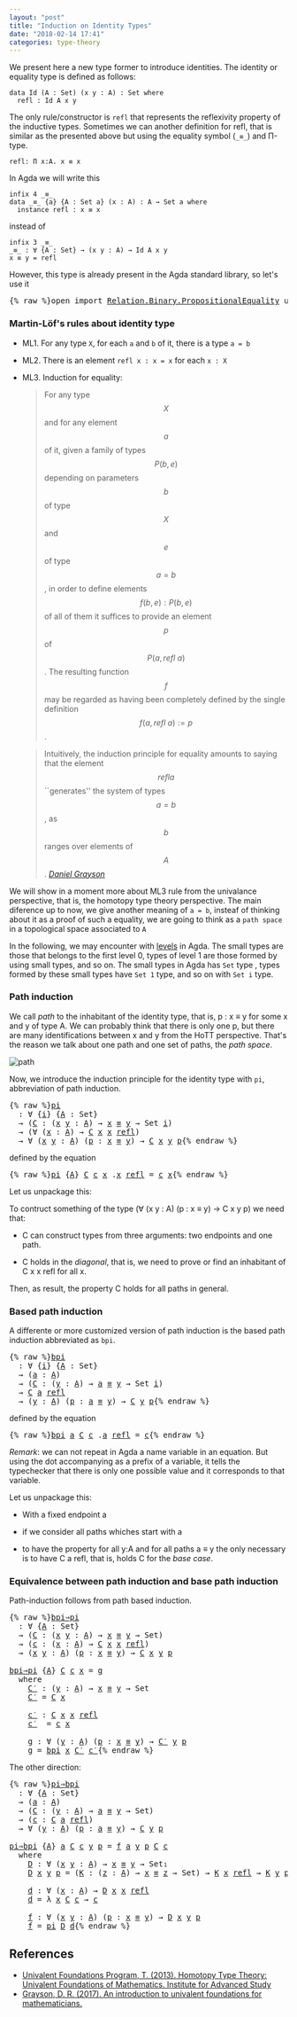 ```yaml
---
layout: "post"
title: "Induction on Identity Types"
date: "2018-02-14 17:41"
categories: type-theory
---
```


We present here a new type former to introduce identities.
The identity or equality type is defined as follows:

```
data Id (A : Set) (x y : A) : Set where
  refl : Id A x y
```

The only rule/constructor is `refl` that represents the reflexivity property of
the inductive types. Sometimes we can another definition for refl, that is
similar as the presented above but using the equality symbol (`_≡_`) and Π-type.

```
refl: Π x:A. x ≡ x
```

In Agda we will write this

```
infix 4 _≡_
data _≡_ {a} {A : Set a} (x : A) : A → Set a where
  instance refl : x ≡ x
```

instead of

```
infix 3 _≡_
_≡_ : ∀ {A : Set} → (x y : A) → Id A x y
x ≡ y = refl
```

However, this type is already present in the Agda standard library, so let's use it

<pre class="Agda">{% raw %}<a id="865" class="Keyword">open</a> <a id="870" class="Keyword">import</a> <a id="877" href="https://agda.github.io/agda-stdlib/Relation.Binary.PropositionalEquality.html" class="Module">Relation.Binary.PropositionalEquality</a> <a id="915" class="Keyword">using</a> <a id="921" class="Symbol">(</a><a id="922" href="https://agda.github.io/agda-stdlib/Agda.Builtin.Equality.html#_%E2%89%A1_.refl" class="InductiveConstructor">refl</a><a id="926" class="Symbol">;</a> <a id="928" href="https://agda.github.io/agda-stdlib/Agda.Builtin.Equality.html#_%E2%89%A1_" class="Datatype Operator">_≡_</a><a id="931" class="Symbol">)</a>{% endraw %}</pre>

### Martin-Löf's rules about identity type

- ML1. For any type `X`, for each `a` and `b` of it, there is a type `a = b`

- ML2. There is an element `refl x : x = x` for each `x : X`

- ML3. Induction for equality:

    > For any type $$X$$ and for any element $$a$$ of it, given a family of types $$P(b,e)$$
    depending on parameters $$b$$ of type $$X$$ and $$e$$ of type $$a=b$$, in order to
    define elements $$f(b,e) : P(b,e)$$ of all of them it suffices to provide an
    element $$p$$ of $$P(a, refl\ a)$$.  The resulting function $$f$$ may be regarded as
    having been completely defined by the single definition $$f(a, refl\ a) := p$$.


    > Intuitively, the induction principle for equality amounts to saying that the
    element $$refl a$$ ``generates'' the system of types $$a=b$$, as $$b$$ ranges
    over elements of $$A$$.
    <cite>[Daniel Grayson](http://arxiv.org/abs/1711.01477)</cite>

We will show in a moment more about ML3 rule from the univalance perspective,
that is, the homotopy type theory perspective. The main diference up to now, we
give another meaning of `a = b`, insteaf of thinking about it as a proof of such
a equality, we are going to think as a `path space` in a topological space
associated to `A`


In the following, we may encounter with [levels](https://pigworker.wordpress.com/2015/01/09/universe-hierarchies/) in Agda.
The small types are those that belongs to the first level 0, types of level 1 are
those formed by using small types, and so on. The small types in Agda has `Set` type ,
types formed by these small types have `Set 1` type, and so on with `Set i` type.

### Path induction

We call *path* to the inhabitant of the identity type, that is, p : x ≡ y for
some x and y of type A. We can probably think that there is only one p, but
there are many identifications between x and y from the HoTT perspective. That's
the reason we talk about one path and one set of paths, the *path space*.

![path](/assets/images/path.png)

Now, we introduce the induction principle for the identity type with `pi`,
abbreviation of path induction.

<pre class="Agda">{% raw %}<a id="pi" href="{% endraw %}{% link _posts/2018-02-14-induction-on-identity-types.md %}{% raw %}#pi" class="Function">pi</a>
  <a id="3058" class="Symbol">:</a> <a id="3060" class="Symbol">∀</a> <a id="3062" class="Symbol">{</a><a id="3063" href="{% endraw %}{% link _posts/2018-02-14-induction-on-identity-types.md %}{% raw %}#3063" class="Bound">i</a><a id="3064" class="Symbol">}</a> <a id="3066" class="Symbol">{</a><a id="3067" href="{% endraw %}{% link _posts/2018-02-14-induction-on-identity-types.md %}{% raw %}#3067" class="Bound">A</a> <a id="3069" class="Symbol">:</a> <a id="3071" class="PrimitiveType">Set</a><a id="3074" class="Symbol">}</a>
  <a id="3078" class="Symbol">→</a> <a id="3080" class="Symbol">(</a><a id="3081" href="{% endraw %}{% link _posts/2018-02-14-induction-on-identity-types.md %}{% raw %}#3081" class="Bound">C</a> <a id="3083" class="Symbol">:</a> <a id="3085" class="Symbol">(</a><a id="3086" href="{% endraw %}{% link _posts/2018-02-14-induction-on-identity-types.md %}{% raw %}#3086" class="Bound">x</a> <a id="3088" href="{% endraw %}{% link _posts/2018-02-14-induction-on-identity-types.md %}{% raw %}#3088" class="Bound">y</a> <a id="3090" class="Symbol">:</a> <a id="3092" href="{% endraw %}{% link _posts/2018-02-14-induction-on-identity-types.md %}{% raw %}#3067" class="Bound">A</a><a id="3093" class="Symbol">)</a> <a id="3095" class="Symbol">→</a> <a id="3097" href="{% endraw %}{% link _posts/2018-02-14-induction-on-identity-types.md %}{% raw %}#3086" class="Bound">x</a> <a id="3099" href="https://agda.github.io/agda-stdlib/Agda.Builtin.Equality.html#_%E2%89%A1_" class="Datatype Operator">≡</a> <a id="3101" href="{% endraw %}{% link _posts/2018-02-14-induction-on-identity-types.md %}{% raw %}#3088" class="Bound">y</a> <a id="3103" class="Symbol">→</a> <a id="3105" class="PrimitiveType">Set</a> <a id="3109" href="{% endraw %}{% link _posts/2018-02-14-induction-on-identity-types.md %}{% raw %}#3063" class="Bound">i</a><a id="3110" class="Symbol">)</a>
  <a id="3114" class="Symbol">→</a> <a id="3116" class="Symbol">(∀</a> <a id="3119" class="Symbol">(</a><a id="3120" href="{% endraw %}{% link _posts/2018-02-14-induction-on-identity-types.md %}{% raw %}#3120" class="Bound">x</a> <a id="3122" class="Symbol">:</a> <a id="3124" href="{% endraw %}{% link _posts/2018-02-14-induction-on-identity-types.md %}{% raw %}#3067" class="Bound">A</a><a id="3125" class="Symbol">)</a> <a id="3127" class="Symbol">→</a> <a id="3129" href="{% endraw %}{% link _posts/2018-02-14-induction-on-identity-types.md %}{% raw %}#3081" class="Bound">C</a> <a id="3131" href="{% endraw %}{% link _posts/2018-02-14-induction-on-identity-types.md %}{% raw %}#3120" class="Bound">x</a> <a id="3133" href="{% endraw %}{% link _posts/2018-02-14-induction-on-identity-types.md %}{% raw %}#3120" class="Bound">x</a> <a id="3135" href="https://agda.github.io/agda-stdlib/Agda.Builtin.Equality.html#_%E2%89%A1_.refl" class="InductiveConstructor">refl</a><a id="3139" class="Symbol">)</a>
  <a id="3143" class="Symbol">→</a> <a id="3145" class="Symbol">∀</a> <a id="3147" class="Symbol">(</a><a id="3148" href="{% endraw %}{% link _posts/2018-02-14-induction-on-identity-types.md %}{% raw %}#3148" class="Bound">x</a> <a id="3150" href="{% endraw %}{% link _posts/2018-02-14-induction-on-identity-types.md %}{% raw %}#3150" class="Bound">y</a> <a id="3152" class="Symbol">:</a> <a id="3154" href="{% endraw %}{% link _posts/2018-02-14-induction-on-identity-types.md %}{% raw %}#3067" class="Bound">A</a><a id="3155" class="Symbol">)</a> <a id="3157" class="Symbol">(</a><a id="3158" href="{% endraw %}{% link _posts/2018-02-14-induction-on-identity-types.md %}{% raw %}#3158" class="Bound">p</a> <a id="3160" class="Symbol">:</a> <a id="3162" href="{% endraw %}{% link _posts/2018-02-14-induction-on-identity-types.md %}{% raw %}#3148" class="Bound">x</a> <a id="3164" href="https://agda.github.io/agda-stdlib/Agda.Builtin.Equality.html#_%E2%89%A1_" class="Datatype Operator">≡</a> <a id="3166" href="{% endraw %}{% link _posts/2018-02-14-induction-on-identity-types.md %}{% raw %}#3150" class="Bound">y</a><a id="3167" class="Symbol">)</a> <a id="3169" class="Symbol">→</a> <a id="3171" href="{% endraw %}{% link _posts/2018-02-14-induction-on-identity-types.md %}{% raw %}#3081" class="Bound">C</a> <a id="3173" href="{% endraw %}{% link _posts/2018-02-14-induction-on-identity-types.md %}{% raw %}#3148" class="Bound">x</a> <a id="3175" href="{% endraw %}{% link _posts/2018-02-14-induction-on-identity-types.md %}{% raw %}#3150" class="Bound">y</a> <a id="3177" href="{% endraw %}{% link _posts/2018-02-14-induction-on-identity-types.md %}{% raw %}#3158" class="Bound">p</a>{% endraw %}</pre>

defined by the equation

<pre class="Agda">{% raw %}<a id="3229" href="{% endraw %}{% link _posts/2018-02-14-induction-on-identity-types.md %}{% raw %}#pi" class="Function">pi</a> <a id="3232" class="Symbol">{</a><a id="3233" href="{% endraw %}{% link _posts/2018-02-14-induction-on-identity-types.md %}{% raw %}#3233" class="Bound">A</a><a id="3234" class="Symbol">}</a> <a id="3236" href="{% endraw %}{% link _posts/2018-02-14-induction-on-identity-types.md %}{% raw %}#3236" class="Bound">C</a> <a id="3238" href="{% endraw %}{% link _posts/2018-02-14-induction-on-identity-types.md %}{% raw %}#3238" class="Bound">c</a> <a id="3240" href="{% endraw %}{% link _posts/2018-02-14-induction-on-identity-types.md %}{% raw %}#3240" class="Bound">x</a> <a id="3242" class="DottedPattern Symbol">.</a><a id="3243" href="{% endraw %}{% link _posts/2018-02-14-induction-on-identity-types.md %}{% raw %}#3240" class="DottedPattern Bound">x</a> <a id="3245" href="https://agda.github.io/agda-stdlib/Agda.Builtin.Equality.html#_%E2%89%A1_.refl" class="InductiveConstructor">refl</a> <a id="3250" class="Symbol">=</a> <a id="3252" href="{% endraw %}{% link _posts/2018-02-14-induction-on-identity-types.md %}{% raw %}#3238" class="Bound">c</a> <a id="3254" href="{% endraw %}{% link _posts/2018-02-14-induction-on-identity-types.md %}{% raw %}#3240" class="Bound">x</a>{% endraw %}</pre>

Let us unpackage this:

To contruct something of the type (∀ (x y : A) (p : x ≡ y) → C x y p) we need that:

+ C can construct types from three arguments: two endpoints and one path.

+ C holds in the *diagonal*, that is, we need to prove or find an
inhabitant of C x x refl for all x.

Then, as result, the property C holds for all paths in general.

### Based path induction

A differente or more customized version of path induction is the based
path induction abbreviated as `bpi`.

<pre class="Agda">{% raw %}<a id="bpi" href="{% endraw %}{% link _posts/2018-02-14-induction-on-identity-types.md %}{% raw %}#bpi" class="Function">bpi</a>
  <a id="3774" class="Symbol">:</a> <a id="3776" class="Symbol">∀</a> <a id="3778" class="Symbol">{</a><a id="3779" href="{% endraw %}{% link _posts/2018-02-14-induction-on-identity-types.md %}{% raw %}#3779" class="Bound">i</a><a id="3780" class="Symbol">}</a> <a id="3782" class="Symbol">{</a><a id="3783" href="{% endraw %}{% link _posts/2018-02-14-induction-on-identity-types.md %}{% raw %}#3783" class="Bound">A</a> <a id="3785" class="Symbol">:</a> <a id="3787" class="PrimitiveType">Set</a><a id="3790" class="Symbol">}</a>
  <a id="3794" class="Symbol">→</a> <a id="3796" class="Symbol">(</a><a id="3797" href="{% endraw %}{% link _posts/2018-02-14-induction-on-identity-types.md %}{% raw %}#3797" class="Bound">a</a> <a id="3799" class="Symbol">:</a> <a id="3801" href="{% endraw %}{% link _posts/2018-02-14-induction-on-identity-types.md %}{% raw %}#3783" class="Bound">A</a><a id="3802" class="Symbol">)</a>
  <a id="3806" class="Symbol">→</a> <a id="3808" class="Symbol">(</a><a id="3809" href="{% endraw %}{% link _posts/2018-02-14-induction-on-identity-types.md %}{% raw %}#3809" class="Bound">C</a> <a id="3811" class="Symbol">:</a> <a id="3813" class="Symbol">(</a><a id="3814" href="{% endraw %}{% link _posts/2018-02-14-induction-on-identity-types.md %}{% raw %}#3814" class="Bound">y</a> <a id="3816" class="Symbol">:</a> <a id="3818" href="{% endraw %}{% link _posts/2018-02-14-induction-on-identity-types.md %}{% raw %}#3783" class="Bound">A</a><a id="3819" class="Symbol">)</a> <a id="3821" class="Symbol">→</a> <a id="3823" href="{% endraw %}{% link _posts/2018-02-14-induction-on-identity-types.md %}{% raw %}#3797" class="Bound">a</a> <a id="3825" href="https://agda.github.io/agda-stdlib/Agda.Builtin.Equality.html#_%E2%89%A1_" class="Datatype Operator">≡</a> <a id="3827" href="{% endraw %}{% link _posts/2018-02-14-induction-on-identity-types.md %}{% raw %}#3814" class="Bound">y</a> <a id="3829" class="Symbol">→</a> <a id="3831" class="PrimitiveType">Set</a> <a id="3835" href="{% endraw %}{% link _posts/2018-02-14-induction-on-identity-types.md %}{% raw %}#3779" class="Bound">i</a><a id="3836" class="Symbol">)</a>
  <a id="3840" class="Symbol">→</a> <a id="3842" href="{% endraw %}{% link _posts/2018-02-14-induction-on-identity-types.md %}{% raw %}#3809" class="Bound">C</a> <a id="3844" href="{% endraw %}{% link _posts/2018-02-14-induction-on-identity-types.md %}{% raw %}#3797" class="Bound">a</a> <a id="3846" href="https://agda.github.io/agda-stdlib/Agda.Builtin.Equality.html#_%E2%89%A1_.refl" class="InductiveConstructor">refl</a>
  <a id="3853" class="Symbol">→</a> <a id="3855" class="Symbol">(</a><a id="3856" href="{% endraw %}{% link _posts/2018-02-14-induction-on-identity-types.md %}{% raw %}#3856" class="Bound">y</a> <a id="3858" class="Symbol">:</a> <a id="3860" href="{% endraw %}{% link _posts/2018-02-14-induction-on-identity-types.md %}{% raw %}#3783" class="Bound">A</a><a id="3861" class="Symbol">)</a> <a id="3863" class="Symbol">(</a><a id="3864" href="{% endraw %}{% link _posts/2018-02-14-induction-on-identity-types.md %}{% raw %}#3864" class="Bound">p</a> <a id="3866" class="Symbol">:</a> <a id="3868" href="{% endraw %}{% link _posts/2018-02-14-induction-on-identity-types.md %}{% raw %}#3797" class="Bound">a</a> <a id="3870" href="https://agda.github.io/agda-stdlib/Agda.Builtin.Equality.html#_%E2%89%A1_" class="Datatype Operator">≡</a> <a id="3872" href="{% endraw %}{% link _posts/2018-02-14-induction-on-identity-types.md %}{% raw %}#3856" class="Bound">y</a><a id="3873" class="Symbol">)</a> <a id="3875" class="Symbol">→</a> <a id="3877" href="{% endraw %}{% link _posts/2018-02-14-induction-on-identity-types.md %}{% raw %}#3809" class="Bound">C</a> <a id="3879" href="{% endraw %}{% link _posts/2018-02-14-induction-on-identity-types.md %}{% raw %}#3856" class="Bound">y</a> <a id="3881" href="{% endraw %}{% link _posts/2018-02-14-induction-on-identity-types.md %}{% raw %}#3864" class="Bound">p</a>{% endraw %}</pre>

defined by the equation

<pre class="Agda">{% raw %}<a id="3933" href="{% endraw %}{% link _posts/2018-02-14-induction-on-identity-types.md %}{% raw %}#bpi" class="Function">bpi</a> <a id="3937" href="{% endraw %}{% link _posts/2018-02-14-induction-on-identity-types.md %}{% raw %}#3937" class="Bound">a</a> <a id="3939" href="{% endraw %}{% link _posts/2018-02-14-induction-on-identity-types.md %}{% raw %}#3939" class="Bound">C</a> <a id="3941" href="{% endraw %}{% link _posts/2018-02-14-induction-on-identity-types.md %}{% raw %}#3941" class="Bound">c</a> <a id="3943" class="DottedPattern Symbol">.</a><a id="3944" href="{% endraw %}{% link _posts/2018-02-14-induction-on-identity-types.md %}{% raw %}#3937" class="DottedPattern Bound">a</a> <a id="3946" href="https://agda.github.io/agda-stdlib/Agda.Builtin.Equality.html#_%E2%89%A1_.refl" class="InductiveConstructor">refl</a> <a id="3951" class="Symbol">=</a> <a id="3953" href="{% endraw %}{% link _posts/2018-02-14-induction-on-identity-types.md %}{% raw %}#3941" class="Bound">c</a>{% endraw %}</pre>

*Remark*: we can not repeat in Agda a name variable in an equation. But using
the dot accompanying as a prefix of a variable, it tells the typechecker that
there is only one possible value and it corresponds to that variable.

Let us unpackage this:

+ With a fixed endpoint a

+ if we consider all paths whiches start with a

+ to have the property for all y:A and for all paths a ≡ y the only
necessary is to have C a refl, that is, holds C for the *base case*.


### Equivalence between path induction and base path induction

Path-induction follows from path based induction.

<pre class="Agda">{% raw %}<a id="bpi⇒pi" href="{% endraw %}{% link _posts/2018-02-14-induction-on-identity-types.md %}{% raw %}#bpi%E2%87%92pi" class="Function">bpi⇒pi</a>
  <a id="4570" class="Symbol">:</a> <a id="4572" class="Symbol">∀</a> <a id="4574" class="Symbol">{</a><a id="4575" href="{% endraw %}{% link _posts/2018-02-14-induction-on-identity-types.md %}{% raw %}#4575" class="Bound">A</a> <a id="4577" class="Symbol">:</a> <a id="4579" class="PrimitiveType">Set</a><a id="4582" class="Symbol">}</a>
  <a id="4586" class="Symbol">→</a> <a id="4588" class="Symbol">(</a><a id="4589" href="{% endraw %}{% link _posts/2018-02-14-induction-on-identity-types.md %}{% raw %}#4589" class="Bound">C</a> <a id="4591" class="Symbol">:</a> <a id="4593" class="Symbol">(</a><a id="4594" href="{% endraw %}{% link _posts/2018-02-14-induction-on-identity-types.md %}{% raw %}#4594" class="Bound">x</a> <a id="4596" href="{% endraw %}{% link _posts/2018-02-14-induction-on-identity-types.md %}{% raw %}#4596" class="Bound">y</a> <a id="4598" class="Symbol">:</a> <a id="4600" href="{% endraw %}{% link _posts/2018-02-14-induction-on-identity-types.md %}{% raw %}#4575" class="Bound">A</a><a id="4601" class="Symbol">)</a> <a id="4603" class="Symbol">→</a> <a id="4605" href="{% endraw %}{% link _posts/2018-02-14-induction-on-identity-types.md %}{% raw %}#4594" class="Bound">x</a> <a id="4607" href="https://agda.github.io/agda-stdlib/Agda.Builtin.Equality.html#_%E2%89%A1_" class="Datatype Operator">≡</a> <a id="4609" href="{% endraw %}{% link _posts/2018-02-14-induction-on-identity-types.md %}{% raw %}#4596" class="Bound">y</a> <a id="4611" class="Symbol">→</a> <a id="4613" class="PrimitiveType">Set</a><a id="4616" class="Symbol">)</a>
  <a id="4620" class="Symbol">→</a> <a id="4622" class="Symbol">(</a><a id="4623" href="{% endraw %}{% link _posts/2018-02-14-induction-on-identity-types.md %}{% raw %}#4623" class="Bound">c</a> <a id="4625" class="Symbol">:</a> <a id="4627" class="Symbol">(</a><a id="4628" href="{% endraw %}{% link _posts/2018-02-14-induction-on-identity-types.md %}{% raw %}#4628" class="Bound">x</a> <a id="4630" class="Symbol">:</a> <a id="4632" href="{% endraw %}{% link _posts/2018-02-14-induction-on-identity-types.md %}{% raw %}#4575" class="Bound">A</a><a id="4633" class="Symbol">)</a> <a id="4635" class="Symbol">→</a> <a id="4637" href="{% endraw %}{% link _posts/2018-02-14-induction-on-identity-types.md %}{% raw %}#4589" class="Bound">C</a> <a id="4639" href="{% endraw %}{% link _posts/2018-02-14-induction-on-identity-types.md %}{% raw %}#4628" class="Bound">x</a> <a id="4641" href="{% endraw %}{% link _posts/2018-02-14-induction-on-identity-types.md %}{% raw %}#4628" class="Bound">x</a> <a id="4643" href="https://agda.github.io/agda-stdlib/Agda.Builtin.Equality.html#_%E2%89%A1_.refl" class="InductiveConstructor">refl</a><a id="4647" class="Symbol">)</a>
  <a id="4651" class="Symbol">→</a> <a id="4653" class="Symbol">(</a><a id="4654" href="{% endraw %}{% link _posts/2018-02-14-induction-on-identity-types.md %}{% raw %}#4654" class="Bound">x</a> <a id="4656" href="{% endraw %}{% link _posts/2018-02-14-induction-on-identity-types.md %}{% raw %}#4656" class="Bound">y</a> <a id="4658" class="Symbol">:</a> <a id="4660" href="{% endraw %}{% link _posts/2018-02-14-induction-on-identity-types.md %}{% raw %}#4575" class="Bound">A</a><a id="4661" class="Symbol">)</a> <a id="4663" class="Symbol">(</a><a id="4664" href="{% endraw %}{% link _posts/2018-02-14-induction-on-identity-types.md %}{% raw %}#4664" class="Bound">p</a> <a id="4666" class="Symbol">:</a> <a id="4668" href="{% endraw %}{% link _posts/2018-02-14-induction-on-identity-types.md %}{% raw %}#4654" class="Bound">x</a> <a id="4670" href="https://agda.github.io/agda-stdlib/Agda.Builtin.Equality.html#_%E2%89%A1_" class="Datatype Operator">≡</a> <a id="4672" href="{% endraw %}{% link _posts/2018-02-14-induction-on-identity-types.md %}{% raw %}#4656" class="Bound">y</a><a id="4673" class="Symbol">)</a> <a id="4675" class="Symbol">→</a> <a id="4677" href="{% endraw %}{% link _posts/2018-02-14-induction-on-identity-types.md %}{% raw %}#4589" class="Bound">C</a> <a id="4679" href="{% endraw %}{% link _posts/2018-02-14-induction-on-identity-types.md %}{% raw %}#4654" class="Bound">x</a> <a id="4681" href="{% endraw %}{% link _posts/2018-02-14-induction-on-identity-types.md %}{% raw %}#4656" class="Bound">y</a> <a id="4683" href="{% endraw %}{% link _posts/2018-02-14-induction-on-identity-types.md %}{% raw %}#4664" class="Bound">p</a>

<a id="4686" href="{% endraw %}{% link _posts/2018-02-14-induction-on-identity-types.md %}{% raw %}#bpi%E2%87%92pi" class="Function">bpi⇒pi</a> <a id="4693" class="Symbol">{</a><a id="4694" href="{% endraw %}{% link _posts/2018-02-14-induction-on-identity-types.md %}{% raw %}#4694" class="Bound">A</a><a id="4695" class="Symbol">}</a> <a id="4697" href="{% endraw %}{% link _posts/2018-02-14-induction-on-identity-types.md %}{% raw %}#4697" class="Bound">C</a> <a id="4699" href="{% endraw %}{% link _posts/2018-02-14-induction-on-identity-types.md %}{% raw %}#4699" class="Bound">c</a> <a id="4701" href="{% endraw %}{% link _posts/2018-02-14-induction-on-identity-types.md %}{% raw %}#4701" class="Bound">x</a> <a id="4703" class="Symbol">=</a> <a id="4705" href="{% endraw %}{% link _posts/2018-02-14-induction-on-identity-types.md %}{% raw %}#4799" class="Function">g</a>
  <a id="4709" class="Keyword">where</a>
    <a id="4719" href="{% endraw %}{% link _posts/2018-02-14-induction-on-identity-types.md %}{% raw %}#4719" class="Function">C′</a> <a id="4722" class="Symbol">:</a> <a id="4724" class="Symbol">(</a><a id="4725" href="{% endraw %}{% link _posts/2018-02-14-induction-on-identity-types.md %}{% raw %}#4725" class="Bound">y</a> <a id="4727" class="Symbol">:</a> <a id="4729" href="{% endraw %}{% link _posts/2018-02-14-induction-on-identity-types.md %}{% raw %}#4694" class="Bound">A</a><a id="4730" class="Symbol">)</a> <a id="4732" class="Symbol">→</a> <a id="4734" href="{% endraw %}{% link _posts/2018-02-14-induction-on-identity-types.md %}{% raw %}#4701" class="Bound">x</a> <a id="4736" href="https://agda.github.io/agda-stdlib/Agda.Builtin.Equality.html#_%E2%89%A1_" class="Datatype Operator">≡</a> <a id="4738" href="{% endraw %}{% link _posts/2018-02-14-induction-on-identity-types.md %}{% raw %}#4725" class="Bound">y</a> <a id="4740" class="Symbol">→</a> <a id="4742" class="PrimitiveType">Set</a>
    <a id="4750" href="{% endraw %}{% link _posts/2018-02-14-induction-on-identity-types.md %}{% raw %}#4719" class="Function">C′</a> <a id="4753" class="Symbol">=</a> <a id="4755" href="{% endraw %}{% link _posts/2018-02-14-induction-on-identity-types.md %}{% raw %}#4697" class="Bound">C</a> <a id="4757" href="{% endraw %}{% link _posts/2018-02-14-induction-on-identity-types.md %}{% raw %}#4701" class="Bound">x</a>

    <a id="4764" href="{% endraw %}{% link _posts/2018-02-14-induction-on-identity-types.md %}{% raw %}#4764" class="Function">c′</a> <a id="4767" class="Symbol">:</a> <a id="4769" href="{% endraw %}{% link _posts/2018-02-14-induction-on-identity-types.md %}{% raw %}#4697" class="Bound">C</a> <a id="4771" href="{% endraw %}{% link _posts/2018-02-14-induction-on-identity-types.md %}{% raw %}#4701" class="Bound">x</a> <a id="4773" href="{% endraw %}{% link _posts/2018-02-14-induction-on-identity-types.md %}{% raw %}#4701" class="Bound">x</a> <a id="4775" href="https://agda.github.io/agda-stdlib/Agda.Builtin.Equality.html#_%E2%89%A1_.refl" class="InductiveConstructor">refl</a>
    <a id="4784" href="{% endraw %}{% link _posts/2018-02-14-induction-on-identity-types.md %}{% raw %}#4764" class="Function">c′</a>  <a id="4788" class="Symbol">=</a> <a id="4790" href="{% endraw %}{% link _posts/2018-02-14-induction-on-identity-types.md %}{% raw %}#4699" class="Bound">c</a> <a id="4792" href="{% endraw %}{% link _posts/2018-02-14-induction-on-identity-types.md %}{% raw %}#4701" class="Bound">x</a>

    <a id="4799" href="{% endraw %}{% link _posts/2018-02-14-induction-on-identity-types.md %}{% raw %}#4799" class="Function">g</a> <a id="4801" class="Symbol">:</a> <a id="4803" class="Symbol">∀</a> <a id="4805" class="Symbol">(</a><a id="4806" href="{% endraw %}{% link _posts/2018-02-14-induction-on-identity-types.md %}{% raw %}#4806" class="Bound">y</a> <a id="4808" class="Symbol">:</a> <a id="4810" href="{% endraw %}{% link _posts/2018-02-14-induction-on-identity-types.md %}{% raw %}#4694" class="Bound">A</a><a id="4811" class="Symbol">)</a> <a id="4813" class="Symbol">(</a><a id="4814" href="{% endraw %}{% link _posts/2018-02-14-induction-on-identity-types.md %}{% raw %}#4814" class="Bound">p</a> <a id="4816" class="Symbol">:</a> <a id="4818" href="{% endraw %}{% link _posts/2018-02-14-induction-on-identity-types.md %}{% raw %}#4701" class="Bound">x</a> <a id="4820" href="https://agda.github.io/agda-stdlib/Agda.Builtin.Equality.html#_%E2%89%A1_" class="Datatype Operator">≡</a> <a id="4822" href="{% endraw %}{% link _posts/2018-02-14-induction-on-identity-types.md %}{% raw %}#4806" class="Bound">y</a><a id="4823" class="Symbol">)</a> <a id="4825" class="Symbol">→</a> <a id="4827" href="{% endraw %}{% link _posts/2018-02-14-induction-on-identity-types.md %}{% raw %}#4719" class="Function">C′</a> <a id="4830" href="{% endraw %}{% link _posts/2018-02-14-induction-on-identity-types.md %}{% raw %}#4806" class="Bound">y</a> <a id="4832" href="{% endraw %}{% link _posts/2018-02-14-induction-on-identity-types.md %}{% raw %}#4814" class="Bound">p</a>
    <a id="4838" href="{% endraw %}{% link _posts/2018-02-14-induction-on-identity-types.md %}{% raw %}#4799" class="Function">g</a> <a id="4840" class="Symbol">=</a> <a id="4842" href="{% endraw %}{% link _posts/2018-02-14-induction-on-identity-types.md %}{% raw %}#bpi" class="Function">bpi</a> <a id="4846" href="{% endraw %}{% link _posts/2018-02-14-induction-on-identity-types.md %}{% raw %}#4701" class="Bound">x</a> <a id="4848" href="{% endraw %}{% link _posts/2018-02-14-induction-on-identity-types.md %}{% raw %}#4719" class="Function">C′</a> <a id="4851" href="{% endraw %}{% link _posts/2018-02-14-induction-on-identity-types.md %}{% raw %}#4764" class="Function">c′</a>{% endraw %}</pre>

The other direction:

<pre class="Agda">{% raw %}<a id="pi⇒bpi" href="{% endraw %}{% link _posts/2018-02-14-induction-on-identity-types.md %}{% raw %}#pi%E2%87%92bpi" class="Function">pi⇒bpi</a>
  <a id="4910" class="Symbol">:</a> <a id="4912" class="Symbol">∀</a> <a id="4914" class="Symbol">{</a><a id="4915" href="{% endraw %}{% link _posts/2018-02-14-induction-on-identity-types.md %}{% raw %}#4915" class="Bound">A</a> <a id="4917" class="Symbol">:</a> <a id="4919" class="PrimitiveType">Set</a><a id="4922" class="Symbol">}</a>
  <a id="4926" class="Symbol">→</a> <a id="4928" class="Symbol">(</a><a id="4929" href="{% endraw %}{% link _posts/2018-02-14-induction-on-identity-types.md %}{% raw %}#4929" class="Bound">a</a> <a id="4931" class="Symbol">:</a> <a id="4933" href="{% endraw %}{% link _posts/2018-02-14-induction-on-identity-types.md %}{% raw %}#4915" class="Bound">A</a><a id="4934" class="Symbol">)</a>
  <a id="4938" class="Symbol">→</a> <a id="4940" class="Symbol">(</a><a id="4941" href="{% endraw %}{% link _posts/2018-02-14-induction-on-identity-types.md %}{% raw %}#4941" class="Bound">C</a> <a id="4943" class="Symbol">:</a> <a id="4945" class="Symbol">(</a><a id="4946" href="{% endraw %}{% link _posts/2018-02-14-induction-on-identity-types.md %}{% raw %}#4946" class="Bound">y</a> <a id="4948" class="Symbol">:</a> <a id="4950" href="{% endraw %}{% link _posts/2018-02-14-induction-on-identity-types.md %}{% raw %}#4915" class="Bound">A</a><a id="4951" class="Symbol">)</a> <a id="4953" class="Symbol">→</a> <a id="4955" href="{% endraw %}{% link _posts/2018-02-14-induction-on-identity-types.md %}{% raw %}#4929" class="Bound">a</a> <a id="4957" href="https://agda.github.io/agda-stdlib/Agda.Builtin.Equality.html#_%E2%89%A1_" class="Datatype Operator">≡</a> <a id="4959" href="{% endraw %}{% link _posts/2018-02-14-induction-on-identity-types.md %}{% raw %}#4946" class="Bound">y</a> <a id="4961" class="Symbol">→</a> <a id="4963" class="PrimitiveType">Set</a><a id="4966" class="Symbol">)</a>
  <a id="4970" class="Symbol">→</a> <a id="4972" class="Symbol">(</a><a id="4973" href="{% endraw %}{% link _posts/2018-02-14-induction-on-identity-types.md %}{% raw %}#4973" class="Bound">c</a> <a id="4975" class="Symbol">:</a> <a id="4977" href="{% endraw %}{% link _posts/2018-02-14-induction-on-identity-types.md %}{% raw %}#4941" class="Bound">C</a> <a id="4979" href="{% endraw %}{% link _posts/2018-02-14-induction-on-identity-types.md %}{% raw %}#4929" class="Bound">a</a> <a id="4981" href="https://agda.github.io/agda-stdlib/Agda.Builtin.Equality.html#_%E2%89%A1_.refl" class="InductiveConstructor">refl</a><a id="4985" class="Symbol">)</a>
  <a id="4989" class="Symbol">→</a> <a id="4991" class="Symbol">∀</a> <a id="4993" class="Symbol">(</a><a id="4994" href="{% endraw %}{% link _posts/2018-02-14-induction-on-identity-types.md %}{% raw %}#4994" class="Bound">y</a> <a id="4996" class="Symbol">:</a> <a id="4998" href="{% endraw %}{% link _posts/2018-02-14-induction-on-identity-types.md %}{% raw %}#4915" class="Bound">A</a><a id="4999" class="Symbol">)</a> <a id="5001" class="Symbol">(</a><a id="5002" href="{% endraw %}{% link _posts/2018-02-14-induction-on-identity-types.md %}{% raw %}#5002" class="Bound">p</a> <a id="5004" class="Symbol">:</a> <a id="5006" href="{% endraw %}{% link _posts/2018-02-14-induction-on-identity-types.md %}{% raw %}#4929" class="Bound">a</a> <a id="5008" href="https://agda.github.io/agda-stdlib/Agda.Builtin.Equality.html#_%E2%89%A1_" class="Datatype Operator">≡</a> <a id="5010" href="{% endraw %}{% link _posts/2018-02-14-induction-on-identity-types.md %}{% raw %}#4994" class="Bound">y</a><a id="5011" class="Symbol">)</a> <a id="5013" class="Symbol">→</a> <a id="5015" href="{% endraw %}{% link _posts/2018-02-14-induction-on-identity-types.md %}{% raw %}#4941" class="Bound">C</a> <a id="5017" href="{% endraw %}{% link _posts/2018-02-14-induction-on-identity-types.md %}{% raw %}#4994" class="Bound">y</a> <a id="5019" href="{% endraw %}{% link _posts/2018-02-14-induction-on-identity-types.md %}{% raw %}#5002" class="Bound">p</a>

<a id="5022" href="{% endraw %}{% link _posts/2018-02-14-induction-on-identity-types.md %}{% raw %}#pi%E2%87%92bpi" class="Function">pi⇒bpi</a> <a id="5029" class="Symbol">{</a><a id="5030" href="{% endraw %}{% link _posts/2018-02-14-induction-on-identity-types.md %}{% raw %}#5030" class="Bound">A</a><a id="5031" class="Symbol">}</a> <a id="5033" href="{% endraw %}{% link _posts/2018-02-14-induction-on-identity-types.md %}{% raw %}#5033" class="Bound">a</a> <a id="5035" href="{% endraw %}{% link _posts/2018-02-14-induction-on-identity-types.md %}{% raw %}#5035" class="Bound">C</a> <a id="5037" href="{% endraw %}{% link _posts/2018-02-14-induction-on-identity-types.md %}{% raw %}#5037" class="Bound">c</a> <a id="5039" href="{% endraw %}{% link _posts/2018-02-14-induction-on-identity-types.md %}{% raw %}#5039" class="Bound">y</a> <a id="5041" href="{% endraw %}{% link _posts/2018-02-14-induction-on-identity-types.md %}{% raw %}#5041" class="Bound">p</a> <a id="5043" class="Symbol">=</a> <a id="5045" href="{% endraw %}{% link _posts/2018-02-14-induction-on-identity-types.md %}{% raw %}#5218" class="Function">f</a> <a id="5047" href="{% endraw %}{% link _posts/2018-02-14-induction-on-identity-types.md %}{% raw %}#5033" class="Bound">a</a> <a id="5049" href="{% endraw %}{% link _posts/2018-02-14-induction-on-identity-types.md %}{% raw %}#5039" class="Bound">y</a> <a id="5051" href="{% endraw %}{% link _posts/2018-02-14-induction-on-identity-types.md %}{% raw %}#5041" class="Bound">p</a> <a id="5053" href="{% endraw %}{% link _posts/2018-02-14-induction-on-identity-types.md %}{% raw %}#5035" class="Bound">C</a> <a id="5055" href="{% endraw %}{% link _posts/2018-02-14-induction-on-identity-types.md %}{% raw %}#5037" class="Bound">c</a>
  <a id="5059" class="Keyword">where</a>
    <a id="5069" href="{% endraw %}{% link _posts/2018-02-14-induction-on-identity-types.md %}{% raw %}#5069" class="Function">D</a> <a id="5071" class="Symbol">:</a> <a id="5073" class="Symbol">∀</a> <a id="5075" class="Symbol">(</a><a id="5076" href="{% endraw %}{% link _posts/2018-02-14-induction-on-identity-types.md %}{% raw %}#5076" class="Bound">x</a> <a id="5078" href="{% endraw %}{% link _posts/2018-02-14-induction-on-identity-types.md %}{% raw %}#5078" class="Bound">y</a> <a id="5080" class="Symbol">:</a> <a id="5082" href="{% endraw %}{% link _posts/2018-02-14-induction-on-identity-types.md %}{% raw %}#5030" class="Bound">A</a><a id="5083" class="Symbol">)</a> <a id="5085" class="Symbol">→</a> <a id="5087" href="{% endraw %}{% link _posts/2018-02-14-induction-on-identity-types.md %}{% raw %}#5076" class="Bound">x</a> <a id="5089" href="https://agda.github.io/agda-stdlib/Agda.Builtin.Equality.html#_%E2%89%A1_" class="Datatype Operator">≡</a> <a id="5091" href="{% endraw %}{% link _posts/2018-02-14-induction-on-identity-types.md %}{% raw %}#5078" class="Bound">y</a> <a id="5093" class="Symbol">→</a> <a id="5095" class="PrimitiveType">Set₁</a>
    <a id="5104" href="{% endraw %}{% link _posts/2018-02-14-induction-on-identity-types.md %}{% raw %}#5069" class="Function">D</a> <a id="5106" href="{% endraw %}{% link _posts/2018-02-14-induction-on-identity-types.md %}{% raw %}#5106" class="Bound">x</a> <a id="5108" href="{% endraw %}{% link _posts/2018-02-14-induction-on-identity-types.md %}{% raw %}#5108" class="Bound">y</a> <a id="5110" href="{% endraw %}{% link _posts/2018-02-14-induction-on-identity-types.md %}{% raw %}#5110" class="Bound">p</a> <a id="5112" class="Symbol">=</a> <a id="5114" class="Symbol">(</a><a id="5115" href="{% endraw %}{% link _posts/2018-02-14-induction-on-identity-types.md %}{% raw %}#5115" class="Bound">K</a> <a id="5117" class="Symbol">:</a> <a id="5119" class="Symbol">(</a><a id="5120" href="{% endraw %}{% link _posts/2018-02-14-induction-on-identity-types.md %}{% raw %}#5120" class="Bound">z</a> <a id="5122" class="Symbol">:</a> <a id="5124" href="{% endraw %}{% link _posts/2018-02-14-induction-on-identity-types.md %}{% raw %}#5030" class="Bound">A</a><a id="5125" class="Symbol">)</a> <a id="5127" class="Symbol">→</a> <a id="5129" href="{% endraw %}{% link _posts/2018-02-14-induction-on-identity-types.md %}{% raw %}#5106" class="Bound">x</a> <a id="5131" href="https://agda.github.io/agda-stdlib/Agda.Builtin.Equality.html#_%E2%89%A1_" class="Datatype Operator">≡</a> <a id="5133" href="{% endraw %}{% link _posts/2018-02-14-induction-on-identity-types.md %}{% raw %}#5120" class="Bound">z</a> <a id="5135" class="Symbol">→</a> <a id="5137" class="PrimitiveType">Set</a><a id="5140" class="Symbol">)</a> <a id="5142" class="Symbol">→</a> <a id="5144" href="{% endraw %}{% link _posts/2018-02-14-induction-on-identity-types.md %}{% raw %}#5115" class="Bound">K</a> <a id="5146" href="{% endraw %}{% link _posts/2018-02-14-induction-on-identity-types.md %}{% raw %}#5106" class="Bound">x</a> <a id="5148" href="https://agda.github.io/agda-stdlib/Agda.Builtin.Equality.html#_%E2%89%A1_.refl" class="InductiveConstructor">refl</a> <a id="5153" class="Symbol">→</a> <a id="5155" href="{% endraw %}{% link _posts/2018-02-14-induction-on-identity-types.md %}{% raw %}#5115" class="Bound">K</a> <a id="5157" href="{% endraw %}{% link _posts/2018-02-14-induction-on-identity-types.md %}{% raw %}#5108" class="Bound">y</a> <a id="5159" href="{% endraw %}{% link _posts/2018-02-14-induction-on-identity-types.md %}{% raw %}#5110" class="Bound">p</a>

    <a id="5166" href="{% endraw %}{% link _posts/2018-02-14-induction-on-identity-types.md %}{% raw %}#5166" class="Function">d</a> <a id="5168" class="Symbol">:</a> <a id="5170" class="Symbol">∀</a> <a id="5172" class="Symbol">(</a><a id="5173" href="{% endraw %}{% link _posts/2018-02-14-induction-on-identity-types.md %}{% raw %}#5173" class="Bound">x</a> <a id="5175" class="Symbol">:</a> <a id="5177" href="{% endraw %}{% link _posts/2018-02-14-induction-on-identity-types.md %}{% raw %}#5030" class="Bound">A</a><a id="5178" class="Symbol">)</a> <a id="5180" class="Symbol">→</a> <a id="5182" href="{% endraw %}{% link _posts/2018-02-14-induction-on-identity-types.md %}{% raw %}#5069" class="Function">D</a> <a id="5184" href="{% endraw %}{% link _posts/2018-02-14-induction-on-identity-types.md %}{% raw %}#5173" class="Bound">x</a> <a id="5186" href="{% endraw %}{% link _posts/2018-02-14-induction-on-identity-types.md %}{% raw %}#5173" class="Bound">x</a> <a id="5188" href="https://agda.github.io/agda-stdlib/Agda.Builtin.Equality.html#_%E2%89%A1_.refl" class="InductiveConstructor">refl</a>
    <a id="5197" href="{% endraw %}{% link _posts/2018-02-14-induction-on-identity-types.md %}{% raw %}#5166" class="Function">d</a> <a id="5199" class="Symbol">=</a> <a id="5201" class="Symbol">λ</a> <a id="5203" href="{% endraw %}{% link _posts/2018-02-14-induction-on-identity-types.md %}{% raw %}#5203" class="Bound">x</a> <a id="5205" href="{% endraw %}{% link _posts/2018-02-14-induction-on-identity-types.md %}{% raw %}#5205" class="Bound">C</a> <a id="5207" href="{% endraw %}{% link _posts/2018-02-14-induction-on-identity-types.md %}{% raw %}#5207" class="Bound">c</a> <a id="5209" class="Symbol">→</a> <a id="5211" href="{% endraw %}{% link _posts/2018-02-14-induction-on-identity-types.md %}{% raw %}#5207" class="Bound">c</a>

    <a id="5218" href="{% endraw %}{% link _posts/2018-02-14-induction-on-identity-types.md %}{% raw %}#5218" class="Function">f</a> <a id="5220" class="Symbol">:</a> <a id="5222" class="Symbol">∀</a> <a id="5224" class="Symbol">(</a><a id="5225" href="{% endraw %}{% link _posts/2018-02-14-induction-on-identity-types.md %}{% raw %}#5225" class="Bound">x</a> <a id="5227" href="{% endraw %}{% link _posts/2018-02-14-induction-on-identity-types.md %}{% raw %}#5227" class="Bound">y</a> <a id="5229" class="Symbol">:</a> <a id="5231" href="{% endraw %}{% link _posts/2018-02-14-induction-on-identity-types.md %}{% raw %}#5030" class="Bound">A</a><a id="5232" class="Symbol">)</a> <a id="5234" class="Symbol">(</a><a id="5235" href="{% endraw %}{% link _posts/2018-02-14-induction-on-identity-types.md %}{% raw %}#5235" class="Bound">p</a> <a id="5237" class="Symbol">:</a> <a id="5239" href="{% endraw %}{% link _posts/2018-02-14-induction-on-identity-types.md %}{% raw %}#5225" class="Bound">x</a> <a id="5241" href="https://agda.github.io/agda-stdlib/Agda.Builtin.Equality.html#_%E2%89%A1_" class="Datatype Operator">≡</a> <a id="5243" href="{% endraw %}{% link _posts/2018-02-14-induction-on-identity-types.md %}{% raw %}#5227" class="Bound">y</a><a id="5244" class="Symbol">)</a> <a id="5246" class="Symbol">→</a> <a id="5248" href="{% endraw %}{% link _posts/2018-02-14-induction-on-identity-types.md %}{% raw %}#5069" class="Function">D</a> <a id="5250" href="{% endraw %}{% link _posts/2018-02-14-induction-on-identity-types.md %}{% raw %}#5225" class="Bound">x</a> <a id="5252" href="{% endraw %}{% link _posts/2018-02-14-induction-on-identity-types.md %}{% raw %}#5227" class="Bound">y</a> <a id="5254" href="{% endraw %}{% link _posts/2018-02-14-induction-on-identity-types.md %}{% raw %}#5235" class="Bound">p</a>
    <a id="5260" href="{% endraw %}{% link _posts/2018-02-14-induction-on-identity-types.md %}{% raw %}#5218" class="Function">f</a> <a id="5262" class="Symbol">=</a> <a id="5264" href="{% endraw %}{% link _posts/2018-02-14-induction-on-identity-types.md %}{% raw %}#pi" class="Function">pi</a> <a id="5267" href="{% endraw %}{% link _posts/2018-02-14-induction-on-identity-types.md %}{% raw %}#5069" class="Function">D</a> <a id="5269" href="{% endraw %}{% link _posts/2018-02-14-induction-on-identity-types.md %}{% raw %}#5166" class="Function">d</a>{% endraw %}</pre>


## References

* [Univalent Foundations Program, T. (2013). Homotopy Type Theory: Univalent Foundations of Mathematics. Institute for Advanced Study][HoTT]
* [Grayson, D. R. (2017). An introduction to univalent foundations for mathematicians.][Grayson]


[HoTT]:https://homotopytypetheory.org/book.
[Grayson]:http://arxiv.org/abs/1711.01477
